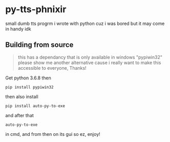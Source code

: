 # py-tts-phnixir
small dumb tts progrm i wrote with python cuz i was bored but it may come in handy idk
## Building from source
> this has a dependancy that is only available in windows "pypiwin32" please show me another alternative cause
> i really want to make this accessible to everyone, Thanks!

Get python 3.6.8 then
```
pip install pypiwin32
```
then also install
```
pip install auto-py-to-exe
```
and after that
```
auto-py-to-exe
```
in cmd, and from then on its gui so ez, enjoy!
